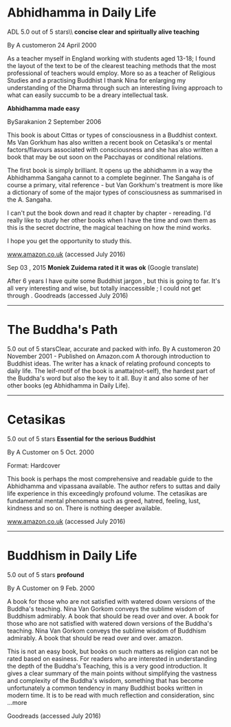 # Abhidhamma in Daily Life

ADL 5.0 out of 5 stars\\\\ **concise clear and spiritually alive teaching**

By A customeron 24 April 2000

As a teacher myself in England working with students aged 13-18; I found the layout of the text to be of the clearest teaching methods that the most professional of teachers would employ. More so as a teacher of Religious Studies and a practising Buddhist I thank Nina for enlarging my understanding of the Dharma through such an interesting living approach to what can easily succumb to be a dreary intellectual task.


**Abhidhamma made easy**

BySarakanion 2 September 2006

This book is about Cittas or types of consciousness in a Buddhist context. Ms Van Gorkhum has also written a recent book on Cetasika's or mental factors/flavours associated with consciousness and she has also written a book that may be out soon on the Pacchayas or conditional relations.

The first book is simply brilliant. It opens up the abhidhamm in a way the Abhidhamma Sangaha cannot to a complete beginner. The Sangaha is of course a primary, vital reference - but Van Gorkhum's treatment is more like a dictionary of some of the major types of consciousness as summarised in the A. Sangaha.

I can't put the book down and read it chapter by chapter - rereading. I'd really like to study her other books when I have the time and own them as this is the secret doctrine, the magical teaching on how the mind works.

I hope you get the opportunity to study this.

www.amazon.co.uk (accessed July 2016)


Sep 03 , 2015 **Moniek Zuidema rated it it was ok** (Google translate)

After 6 years I have quite some Buddhist jargon , but this is going to far.
It's all very interesting and wise, but totally inaccessible ; I could not get through .
Goodreads (accessed July 2016)

---


# The Buddha's Path

5.0 out of 5 starsClear, accurate and packed with info.
By A customeron 20 November 2001 - Published on Amazon.com
A thorough introduction to Buddhist ideas. The writer has a knack of relating profound concepts to daily life. The leif-motif of the book is anatta(not-self), the hardest part of the Buddha's word but also the key to it all. Buy it and also some of her other books (eg Abhidhamma in Daily Life).

---

# Cetasikas

5.0 out of 5 stars **Essential for the serious Buddhist**

By A Customer on 5 Oct. 2000

Format: Hardcover

This book is perhaps the most comprehensive and readable guide to the Abhidhamma and vipassana available. The author refers to suttas and daily life experience in this exceedingly profound volume. The cetasikas are fundamental mental phenomena such as greed, hatred, feeling, lust, kindness and so on. There is nothing deeper available.

www.amazon.co.uk (accessed July 2016)

---


# Buddhism in Daily Life

5.0 out of 5 stars **profound**

By A Customer on 9 Feb. 2000

A book for those who are not satisfied with watered down versions of the Buddha's teaching. Nina Van Gorkom conveys the sublime wisdom of Buddhism admirably. A book that should be read over and over.
A book for those who are not satisfied with watered down versions of the Buddha's teaching. Nina Van Gorkom conveys the sublime wisdom of Buddhism admirably. A book that should be read over and over.
amazon.

 This is not an easy book, but books on such matters as religion can not be rated based on easiness. For readers who are interested in understanding the depth of the Buddha's Teaching, this is a very good introduction. It gives a clear summary of the main points without simplifying the vastness and complexity of the Buddha's wisdom, something that has become unfortunately a common tendency in many Buddhist books written in modern time. It is to be read with much reflection and consideration, sinc ...more 

Goodreads (accessed July 2016)

